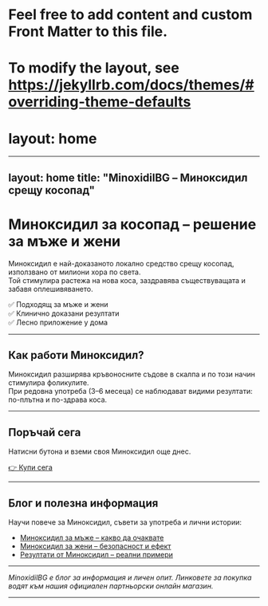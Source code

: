 
# Feel free to add content and custom Front Matter to this file.
# To modify the layout, see https://jekyllrb.com/docs/themes/#overriding-theme-defaults

# layout: home

---
layout: home
title: "MinoxidilBG – Миноксидил срещу косопад"
---

# Миноксидил за косопад – решение за мъже и жени

Миноксидил е най-доказаното локално средство срещу косопад, използвано от милиони хора по света.  
Той стимулира растежа на нова коса, заздравява съществуващата и забавя оплешивяването.  

✅ Подходящ за мъже и жени  
✅ Клинично доказани резултати  
✅ Лесно приложение у дома  

---

## Как работи Миноксидил?
Миноксидил разширява кръвоносните съдове в скалпа и по този начин стимулира фоликулите.  
При редовна употреба (3–6 месеца) се наблюдават видими резултати: по-плътна и по-здрава коса.  

---

## Поръчай сега
Натисни бутона и вземи своя Миноксидил още днес.  

[👉 Купи сега](https://minoxidilbg.lightfunnels.com)  

---

## Блог и полезна информация
Научи повече за Миноксидил, съвети за употреба и лични истории:  

- [Миноксидил за мъже – какво да очаквате](/blog/minoxidil-za-mazhe)  
- [Миноксидил за жени – безопасност и ефект](/blog/minoxidil-za-zheni)  
- [Резултати от Миноксидил – реални примери](/blog/minoxidil-rezultati)  

---

*MinoxidilBG е блог за информация и личен опит. Линковете за покупка водят към нашия официален партньорски онлайн магазин.*

---
